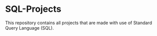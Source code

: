# SQL-Projects

This repository contains all projects that are made with use of Standard Query Language (SQL).
